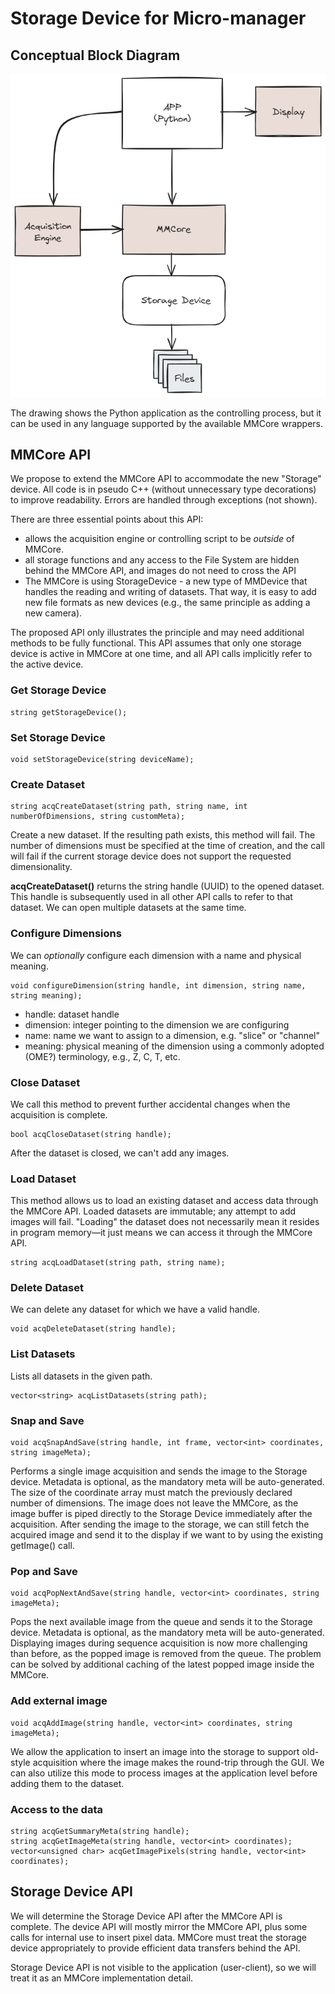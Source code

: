 # Storage Device for Micro-manager
## Conceptual Block Diagram
![alt text](./mm-python-app-2024-02-15-1225.png)

The drawing shows the Python application as the controlling process, but it can be used in any language supported by the available MMCore wrappers.

## MMCore API
We propose to extend the MMCore API to accommodate the new "Storage" device. All code is in pseudo C++ (without unnecessary type decorations) to improve readability. Errors are handled through exceptions (not shown).

There are three essential points about this API:
- allows the acquisition engine or controlling script to be *outside* of MMCore. 
- all storage functions and any access to the File System are hidden behind the MMCore API, and images do not need to cross the API
- The MMCore is using StorageDevice - a new type of MMDevice that handles the reading and writing of datasets. That way, it is easy to add new file formats as new devices (e.g., the same principle as adding a new camera).

The proposed API only illustrates the principle and may need additional methods to be fully functional. This API assumes that only one storage device is active in MMCore at one time, and all API calls implicitly refer to the active device.

### Get Storage Device
```
string getStorageDevice();
```

### Set Storage Device
```
void setStorageDevice(string deviceName);
```

### Create Dataset
``` 
string acqCreateDataset(string path, string name, int numberOfDimensions, string customMeta);
```
Create a new dataset. If the resulting path exists, this method will fail. The number of dimensions must be specified at the time of creation, and the call will fail if the current storage device does not support the requested dimensionality.

**acqCreateDataset()** returns the string handle (UUID) to the opened dataset. This handle is subsequently used in all other API calls to refer to that dataset. We can open multiple datasets at the same time.

### Configure Dimensions
We can *optionally* configure each dimension with a name and physical meaning.
```
void configureDimension(string handle, int dimension, string name, string meaning);
```
- handle: dataset handle
- dimension: integer pointing to the dimension we are configuring
- name: name we want to assign to a dimension, e.g. "slice" or "channel"
- meaning: physical meaning of the dimension using a commonly adopted (OME?) terminology, e.g., Z, C, T, etc.


### Close Dataset
We call this method to prevent further accidental changes when the acquisition is complete.

``` 
bool acqCloseDataset(string handle);
```
After the dataset is closed, we can't add any images.

### Load Dataset
This method allows us to load an existing dataset and access data through the MMCore API. Loaded datasets are immutable; any attempt to add images will fail. "Loading" the dataset does not necessarily mean it resides in program memory—it just means we can access it through the MMCore API.

```
string acqLoadDataset(string path, string name);
```

### Delete Dataset
We can delete any dataset for which we have a valid handle.
```
void acqDeleteDataset(string handle);
```

### List Datasets
Lists all datasets in the given path.
```
vector<string> acqListDatasets(string path);
```

### Snap and Save
```
void acqSnapAndSave(string handle, int frame, vector<int> coordinates, string imageMeta);
```
Performs a single image acquisition and sends the image to the Storage device. Metadata is optional, as the mandatory meta will be auto-generated. The size of the coordinate array must match the previously declared number of dimensions. The image does not leave the MMCore, as the image buffer is piped directly to the Storage Device immediately after the acquisition. After sending the image to the storage, we can still fetch the acquired image and send it to the display if we want to by using the existing getImage() call.

### Pop and Save
```
void acqPopNextAndSave(string handle, vector<int> coordinates, string imageMeta);
```
Pops the next available image from the queue and sends it to the Storage device. Metadata is optional, as the mandatory meta will be auto-generated. Displaying images during sequence acquisition is now more challenging than before, as the popped image is removed from the queue. The problem can be solved by additional caching of the latest popped image inside the MMCore.

### Add external image
```
void acqAddImage(string handle, vector<int> coordinates, string imageMeta);
```
We allow the application to insert an image into the storage to support old-style acquisition where the image makes the round-trip through the GUI. We can also utilize this mode to process images at the application level before adding them to the dataset.

### Access to the data
```
string acqGetSummaryMeta(string handle);
string acqGetImageMeta(string handle, vector<int> coordinates);
vector<unsigned char> acqGetImagePixels(string handle, vector<int> coordinates);
```

## Storage Device API
We will determine the Storage Device API after the MMCore API is complete. The device API will mostly mirror the MMCore API, plus some calls for internal use to insert pixel data. MMCore must treat the storage device appropriately to provide efficient data transfers behind the API.

Storage Device API is not visible to the application (user-client), so we will treat it as an MMCore implementation detail.


